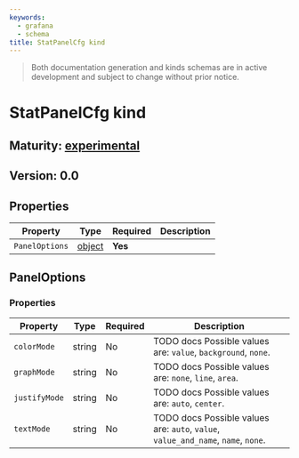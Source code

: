 ```yaml
---
keywords:
  - grafana
  - schema
title: StatPanelCfg kind
---
```

> Both documentation generation and kinds schemas are in active development and subject to change without prior notice.

# StatPanelCfg kind

## Maturity: [experimental](../../../maturity/#experimental)
## Version: 0.0

## Properties

| Property       | Type                    | Required | Description |
|----------------|-------------------------|----------|-------------|
| `PanelOptions` | [object](#paneloptions) | **Yes**  |             |

## PanelOptions

### Properties

| Property      | Type   | Required | Description                                                                       |
|---------------|--------|----------|-----------------------------------------------------------------------------------|
| `colorMode`   | string | No       | TODO docs Possible values are: `value`, `background`, `none`.                     |
| `graphMode`   | string | No       | TODO docs Possible values are: `none`, `line`, `area`.                            |
| `justifyMode` | string | No       | TODO docs Possible values are: `auto`, `center`.                                  |
| `textMode`    | string | No       | TODO docs Possible values are: `auto`, `value`, `value_and_name`, `name`, `none`. |


